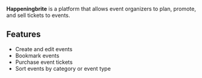**Happeningbrite** is a platform that allows event organizers to plan, promote, and sell tickets to events.

## Features
* Create and edit events
* Bookmark events
* Purchase event tickets 
* Sort events by category or event type

